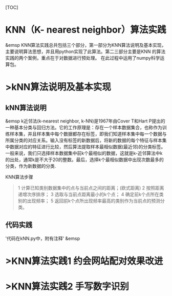 [TOC]


# KNN（K- nearest neighbor）算法实践
&emsp KNN算法实践总共包括三个部分，第一部分为KNN算法说明及基本实现，主要说明算法思想，并且用python实现了此算法。第二三部分主要是KNN 的算法实践的两个案例，重点在于对数据进行预处理。 在此过程中运用了numpy科学运算包。
# >kNN算法说明及基本实现
## kNN算法说明
  &emsp k近邻法(k-nearest neighbor, k-NN)是1967年由Cover T和Hart P提出的一种基本分类与回归方法。它的工作原理是：存在一个样本数据集合，也称作为训练样本集，并且样本集中每个数据都存在标签，即我们知道样本集中每一个数据与所属分类的对应关系。输入没有标签的新数据后，将新的数据的每个特征与样本集中数据对应的特征进行比较，然后算法提取样本最相似数据(最近邻)的分类标签。一般来说，我们只选择样本数据集中前k个最相似的数据，这就是k-近邻算法中k的出处，通常k是不大于20的整数。最后，选择k个最相似数据中出现次数最多的分类，作为新数据的分类.

KNN算法步骤
> 1 计算已知类别数据集中的点与当前点之间的距离；(欧式距离)
> 2 按照距离递增次序排序；
> 3 选取与当前点距离最小的k个点；
> 4 确定前k个点所在类别的出现频率；
> 5 返回前k个点所出现频率最高的类别作为当前点的预测分类。

## 代码实践
'代码在kNN.py中，附有注释'
&emsp 
# >KNN算法实践1 约会网站配对效果改进
# >KNN算法实践2 手写数字识别
